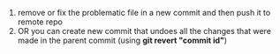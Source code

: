 1) remove or fix the problematic file in a new commit and then push it to remote repo
2) OR you can create new commit that undoes all the changes that were made in the parent commit (using **git revert "commit id"**)